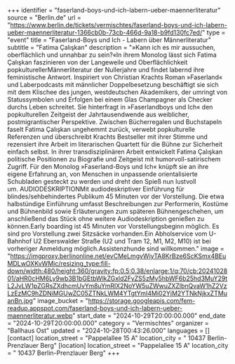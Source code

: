 +++
identifier = "faserland-boys-und-ich-labern-ueber-maennerliteratur"
source = "Berlin.de"
url = "https://www.berlin.de/tickets/vermischtes/faserland-boys-und-ich-labern-ueber-maennerliteratur-1366cb0b-73cb-466d-9a18-b9fd130fc7ed/"
type = "event"
title = "Faserland-Boys und Ich - Labern über Männerliteratur"
subtitle = "Fatima Çalışkan"
description = "»Kann ich es mir aussuchen, oberflächlich und unnahbar zu sein?«In ihrem Monolog lässt sich Fatima Çalışkan faszinieren von der Langeweile und Oberflächlichkeit popkulturellerMännerliteratur der Nullerjahre und findet labernd ihre feministische Antwort. Inspiriert von Christian Krachts Roman »Faserland« und Laberpodcasts mit männlicher Doppelbesetzung beschäftigt sie sich mit dem Klischee des jungen, westdeutschen Akademikers, der umringt von Statussymbolen und Erfolgen bei einem Glas Champagner als Checker durchs Leben schreitet. Sie hinterfragt in »Faserlandboys und Ich« den popkulturellen Zeitgeist der Jahrtausendwende aus weiblicher, postmigrantischer Perspektive. Zwischen Bücherregalen und Buchstapeln faselt Fatima Çalışkan ungehemmt zurück, verwebt popkulturelle Referenzen und überschreibt Krachts Bestseller mit ihrer Stimme und rezensiert ihre Arbeit im literarischen Quartett für die Bühne zur Sicherheit einfach selbst. In ihrer transdisziplinären Arbeit entwickelt Fatima Çalışkan politische Positionen zu Biografie und Zeitgeist mit humorvoll-satirischem Zugriff. Für den Monolog »Faserland-Boys und Ich« knüpft sie an ihre eigene Erfahrung an, von Menschen in unpassende orientalisierte Schubladen gesteckt zu werden und dreht den Spieß nun lustvoll um. AUDIODESKRIPTIONMit audiodeskriptiver Einführung für blindes/sehbehindertes Publikum 45 Minuten vor der Vorstellung. Die etwa halbstündige Einführung umfasst Beschreibungen zur Performerin, Kostüme und Bühnenbild sowie Erläuterungen zum späteren Bühnengeschehen, um anschließend das Stück ohne weitere Audiodeskription genießen zu können.Early boarding ist 45 Minuten vor Vorstellungsbeginn möglich. Es sind pro Vorstellung zwei Sitzsäcke vorhanden.Ein Abholservice vom U-Bahnhof U2 Eberswalder Straße (U2 und Tram 12, M1, M2, M10) ist bei vorheriger Anmeldung möglich.Assistenzhunde sind willkommen."
image = "https://imgproxy.berlinonline.net/evCMeLmgyWjyTA8KrBze6ScKSmx4BEuMDLwOXKvWMic/resizing_type:fill-down/width:480/height:360/gravity:fp:0.5:0.38/enlarge:1/q:70/cb:2024102801/aHR0cHM6Ly9wb3B1bGEtbWlkZGxld2FyZS5zMy5hbWF6b25hd3MuY29tL2JvLW1pZGRsZXdhcmUvYm8uYmRlX2NoYW5uZWwuZXZlbnQvaW1hZ2VzLzEzMC9hZDNiMGUwZC05ZTNkLWM4YTgtYmI4Mi02YjM2YTNkNjkxZTMuanBn.jpg"
image_bucket = "https://storage.googleapis.com/fem-readup.appspot.com/faserland-boys-und-ich-labern-ueber-maennerliteratur.webp"
start_date = "2024-10-29T20:00:00.000"
end_date = "2024-10-29T20:00:00.000"
category = "Vermischtes"
organizer = "Ballhaus Ost"
updated = "2024-10-28T00:43:26.000"
languages = []
[contact]
location_street = "Pappelallee 15 A"
location_city = " 10437 Berlin-Prenzlauer Berg"
[location]
location_street = "Pappelallee 15 A"
location_city = " 10437 Berlin-Prenzlauer Berg"
+++